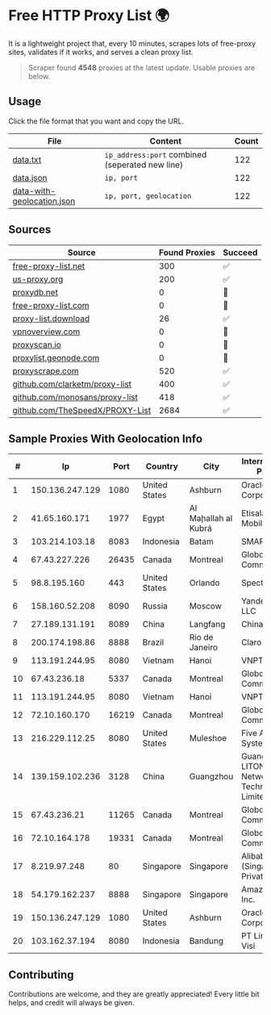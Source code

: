 
# Free HTTP Proxy List 🌍

It is a lightweight project that, every 10 minutes, scrapes lots of free-proxy sites, validates if it works, and serves a clean proxy list.


> Scraper found **4548** proxies at the latest update. Usable proxies are below.

## Usage

Click the file format that you want and copy the URL.


|File|Content|Count|
|----|-------|-----|
|[data.txt](https://raw.githubusercontent.com/themiralay/Proxy-List-World/master/data.txt)|`ip_address:port` combined (seperated new line)|122|
|[data.json](https://raw.githubusercontent.com/themiralay/Proxy-List-World/master/data.json)|`ip, port`|122|
|[data-with-geolocation.json](https://raw.githubusercontent.com/themiralay/Proxy-List-World/master/data-with-geolocation.json)|`ip, port, geolocation`|122|

## Sources

|Source|Found Proxies|Succeed|
|------|-------------|-------|
|[free-proxy-list.net](https://free-proxy-list.net)|300|✅|
|[us-proxy.org](https://www.us-proxy.org)|200|✅|
|[proxydb.net](http://proxydb.net)|0|🚫|
|[free-proxy-list.com](https://free-proxy-list.com/?page=&port=&type%5B%5D=http&type%5B%5D=https&up_time=0&search=Search)|0|🚫|
|[proxy-list.download](https://www.proxy-list.download/HTTP)|26|✅|
|[vpnoverview.com](https://vpnoverview.com/privacy/anonymous-browsing/free-proxy-servers)|0|🚫|
|[proxyscan.io](https://www.proxyscan.io)|0|🚫|
|[proxylist.geonode.com](https://proxylist.geonode.com/api/proxy-list?limit=300&page=1&sort_by=lastChecked&sort_type=desc&protocols=http,https)|0|🚫|
|[proxyscrape.com](https://api.proxyscrape.com/v2/?request=displayproxies&protocol=http&timeout=10000&country=all&ssl=all&anonymity=all)|520|✅|
|[github.com/clarketm/proxy-list](https://raw.githubusercontent.com/clarketm/proxy-list/master/proxy-list-raw.txt)|400|✅|
|[github.com/monosans/proxy-list](https://raw.githubusercontent.com/monosans/proxy-list/main/proxies/http.txt)|418|✅|
|[github.com/TheSpeedX/PROXY-List](https://raw.githubusercontent.com/TheSpeedX/PROXY-List/master/http.txt)|2684|✅|


## Sample Proxies With Geolocation Info

|#|Ip|Port|Country|City|Internet Service Provider|
|-|--|----|-------|----|-------------------------|
|1|150.136.247.129|1080|United States|Ashburn|Oracle Corporation|
|2|41.65.160.171|1977|Egypt|Al Maḩallah al Kubrá|Etisalat Misr Mobile BB|
|3|103.214.103.18|8083|Indonesia|Batam|SMARTPLUS|
|4|67.43.227.226|26435|Canada|Montreal|GloboTech Communications|
|5|98.8.195.160|443|United States|Orlando|Spectrum|
|6|158.160.52.208|8090|Russia|Moscow|Yandex.Cloud LLC|
|7|27.189.131.191|8089|China|Langfang|Chinanet|
|8|200.174.198.86|8888|Brazil|Rio de Janeiro|Claro S.A|
|9|113.191.244.95|8080|Vietnam|Hanoi|VNPT|
|10|67.43.236.18|5337|Canada|Montreal|GloboTech Communications|
|11|113.191.244.95|8080|Vietnam|Hanoi|VNPT|
|12|72.10.160.170|16219|Canada|Montreal|GloboTech Communications|
|13|216.229.112.25|8080|United States|Muleshoe|Five Area Systems, LLC|
|14|139.159.102.236|3128|China|Guangzhou|Guangdong LITONG Network Technology Limited|
|15|67.43.236.21|11265|Canada|Montreal|GloboTech Communications|
|16|72.10.164.178|19331|Canada|Montreal|GloboTech Communications|
|17|8.219.97.248|80|Singapore|Singapore|Alibaba Cloud (Singapore) Private Limited|
|18|54.179.162.237|8888|Singapore|Singapore|Amazon.com, Inc.|
|19|150.136.247.129|1080|United States|Ashburn|Oracle Corporation|
|20|103.162.37.194|8080|Indonesia|Bandung|PT Lintas Satu Visi|



## Contributing

Contributions are welcome, and they are greatly appreciated! Every
little bit helps, and credit will always be given.

